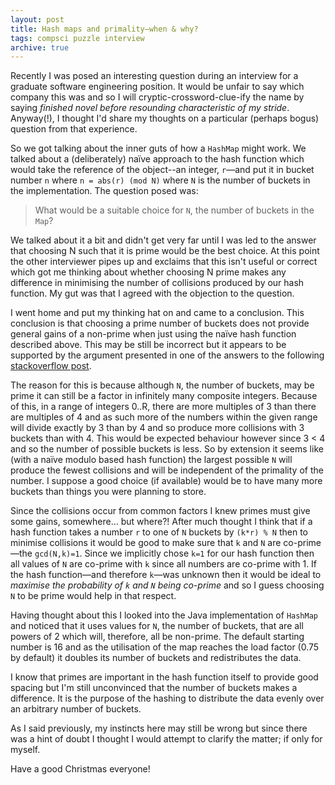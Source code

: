 ```yaml
---
layout: post
title: Hash maps and primality—when & why?
tags: compsci puzzle interview
archive: true
---
```


Recently I was posed an interesting question during an interview for a graduate software engineering position. It would be unfair to say which company this was and so I will cryptic-crossword-clue-ify the name by saying _finished novel before resounding characteristic of my stride_. Anyway(!), I thought I'd share my thoughts on a particular (perhaps bogus) question from that experience.

So we got talking about the inner guts of how a `HashMap` might work. We talked about a (deliberately) naïve approach to the hash function which would take the reference of the object--an integer, `r`&mdash;and put it in bucket number `n` where `n = abs(r) (mod N)` where `N` is the number of buckets in the implementation. The question posed was:

> What would be a suitable choice for `N`, the number of buckets in the `Map`?

We talked about it a bit and didn't get very far until I was led to the answer that choosing N such that it is prime would be the best choice. At this point the other interviewer pipes up and exclaims that this isn't useful or correct which got me thinking about whether choosing N prime makes any difference in minimising the number of collisions produced by our hash function. My gut was that I agreed with the objection to the question.

I went home and put my thinking hat on and came to a conclusion.<!-- more --> This conclusion is that choosing a prime number of buckets does not provide general gains of a non-prime when just using the naïve hash function described above. This may be still be incorrect but it appears to be supported by the argument presented in one of the answers to the following [stackoverflow post](https://stackoverflow.com/questions/1145217/why-should-hash-functions-use-a-prime-number-modulus "Why should hash functions use a prime number modulus?").

The reason for this is because although `N`, the number of buckets, may be prime it can still be a factor in infinitely many composite integers. Because of this, in a range of integers 0..R, there are more multiples of 3 than there are multiples of 4 and as such more of the numbers within the given range will divide exactly by 3 than by 4 and so produce more collisions with 3 buckets than with 4. This would be expected behaviour however since 3 < 4 and so the number of possible buckets is less. So by extension it seems like (with a naïve modulo based hash function) the largest possible `N` will produce the fewest collisions and will be independent of the primality of the number. I suppose a good choice (if available) would be to have many more buckets than things you were planning to store.

Since the collisions occur from common factors I knew primes must give some gains, somewhere... but where?! After much thought I think that if a hash function takes a number `r` to one of `N` buckets by `(k*r) % N` then to minimise collisions it would be good to make sure that `k` and `N` are co-prime&mdash;the `gcd(N,k)=1`. Since we implicitly chose `k=1` for our hash function then all values of `N` are co-prime with `k` since all numbers are co-prime with 1. If the hash function&mdash;and therefore `k`&mdash;was unknown then it would be ideal to _maximise the probability of `k` and `N` being co-prime_ and so I guess choosing `N` to be prime would help in that respect.

Having thought about this I looked into the Java implementation of `HashMap` and noticed that it uses values for `N`, the number of buckets, that are all powers of 2 which will, therefore, all be non-prime. The default starting number is 16 and as the utilisation of the map reaches the load factor (0.75 by default) it doubles its number of buckets and redistributes the data.

I know that primes are important in the hash function itself to provide good spacing but I'm still unconvinced that the number of buckets makes a difference. It is the purpose of the hashing to distribute the data evenly over an arbitrary number of buckets.

As I said previously, my instincts here may still be wrong but since there was a hint of doubt I thought I would attempt to clarify the matter; if only for myself.

Have a good Christmas everyone!
